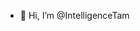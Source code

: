 - 👋 Hi, I’m @IntelligenceTam

<!---
IntelligenceTam/IntelligenceTam is a ✨ special ✨ repository because its `README.md` (this file) appears on your GitHub profile.
You can click the Preview link to take a look at your changes.
--->
